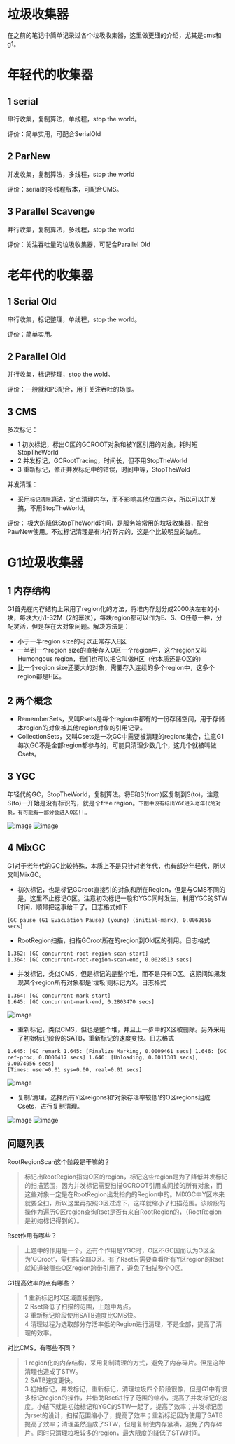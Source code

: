 # 垃圾收集器
在之前的笔记中简单记录过各个垃圾收集器，这里做更细的介绍，尤其是cms和g1。
# 年轻代的收集器
## 1 serial
串行收集，复制算法，单线程，stop the world。

评价：简单实用，可配合SerialOld
## 2 ParNew
并发收集，复制算法，多线程，stop the world

评价：serial的多线程版本，可配合CMS。
## 3 Parallel Scavenge
并行收集，复制算法，多线程，stop the world

评价：关注吞吐量的垃圾收集器，可配合Parallel Old
# 老年代的收集器
## 1 Serial Old
串行收集，标记整理，单线程，stop the world。

评价：简单实用。
## 2 Parallel Old
并行收集，标记整理，stop the wold。

评价：一般就和PS配合，用于关注吞吐的场景。
## 3 CMS
多次标记：
- 1 初次标记，标出O区的GCROOT对象和被Y区引用的对象，耗时短StopTheWorld
- 2 并发标记，GCRootTracing，时间长，但不用StopTheWorld
- 3 重新标记，修正并发标记中的错误，时间中等，StopTheWold

并发清理：
- 采用`标记清除`算法，定点清理内存，而不影响其他位置内存，所以可以并发搞，不用StopTheWorld。

评价：
极大的降低StopTheWorld时间，是服务端常用的垃圾收集器，配合PawNew使用。不过标记清理是有内存碎片的，这是个比较明显的缺点。


# G1垃圾收集器
## 1 内存结构
G1首先在内存结构上采用了region化的方法，将堆内存划分成2000块左右的小块，每块大小1-32M（2的幂次），每块region都可以作为E、S、O任意一种，分配灵活，但是存在大对象问题。解决方法是：
- 小于一半region size的可以正常存入E区
- 一半到一个region size的直接存入O区一个region中，这个region又叫Humongous region，我们也可以把它叫做H区（他本质还是O区的）
- 比一个region size还要大的对象，需要存入连续的多个region中，这多个region都是H区。
## 2 两个概念
- RememberSets，又叫Rsets是每个region中都有的一份存储空间，用于存储本region的对象被其他region对象的引用记录。
- CollectionSets，又叫Csets是一次GC中需要被清理的regions集合，注意G1每次GC不是全部region都参与的，可能只清理少数几个，这几个就被叫做Csets。
## 3 YGC
年轻代的GC，StopTheWorld，复制算法。将E和S(from)区复制到S(to)，注意S(to)一开始是没有标识的，就是个free region。`下图中没有标出YGC进入老年代的对象，有可能有一部分会进入O区!!`。

![image](https://bolg.obs.cn-north-1.myhuaweicloud.com/1909/g1-1.png)
![image](https://bolg.obs.cn-north-1.myhuaweicloud.com/1909/g1-2.png)
## 4 MixGC
G1对于老年代的GC比较特殊，本质上不是只针对老年代，也有部分年轻代，所以又叫MixGC。
- 初次标记，也是标记GCroot直接引的对象和所在Region，但是与CMS不同的是，这里不止标记O区。注意初次标记一般和YGC同时发生，利用YGC的STW时间，顺带把这事给干了。日志格式如下
```
[GC pause (G1 Evacuation Pause) (young) (initial-mark), 0.0062656 secs]
```
- RootRegion扫描，扫描GCroot所在的region到Old区的引用。日志格式
```
1.362: [GC concurrent-root-region-scan-start]
1.364: [GC concurrent-root-region-scan-end, 0.0028513 secs]
```
- 并发标记，类似CMS，但是标记的是整个堆，而不是只有O区。这期间如果发现某个region所有对象都是'垃圾'则标记为X。日志格式
```
1.364: [GC concurrent-mark-start]
1.645: [GC concurrent-mark-end, 0.2803470 secs]
```
![image](https://bolg.obs.cn-north-1.myhuaweicloud.com/1909/g1-3.png)
- 重新标记，类似CMS，但也是整个堆，并且上一步中的X区被删除。另外采用了初始标记阶段的SATB，重新标记的速度变快。日志格式
```
1.645: [GC remark 1.645: [Finalize Marking, 0.0009461 secs] 1.646: [GC ref-proc, 0.0000417 secs] 1.646: [Unloading, 0.0011301 secs], 0.0074056 secs]
[Times: user=0.01 sys=0.00, real=0.01 secs]
```
![image](https://bolg.obs.cn-north-1.myhuaweicloud.com/1909/g1-4.png)
- 复制/清理，选择所有Y区reigons和'对象存活率较低'的O区regions组成Csets，进行复制清理。

![image](https://bolg.obs.cn-north-1.myhuaweicloud.com/1909/g1-5.png)
![image](https://bolg.obs.cn-north-1.myhuaweicloud.com/1909/g1-6.png)
## 问题列表
RootRegionScan这个阶段是干嘛的？
> 标记出RootRegion指向O区的region，标记这些region是为了降低并发标记的扫描范围，因为并发标记需要扫描GCROOT引用或间接的所有对象，而这些对象一定是在RootRegion出发指向的Region中的。MIXGC中Y区本来就要全扫，所以这里再按照O区过滤下，这样就缩小了扫描范围。该阶段的操作为遍历O区region查询Rset是否有来自RootRegion的，（RootRegion是初始标记得到的）。

Rset作用有哪些？
> 上题中的作用是一个，还有个作用是YGC时，O区不GC因而认为O区全为‘GCroot’，需扫描全部O区。有了Rset只需要查看所有Y区region的Rset就知道被哪些O区region跨带引用了，避免了扫描整个O区。

G1提高效率的点有哪些？
> 1 重新标记时X区域直接删除。  
2 Rset降低了扫描的范围，上题中两点。  
3 重新标记阶段使用SATB速度比CMS快。  
4 清理过程为选取部分存活率低的Region进行清理，不是全部，提高了清理的效率。

对比CMS，有哪些不同？
>1 region化的内存结构，采用复制清理的方式，避免了内存碎片。但是这种清理也造成了STW。  
2 SATB速度更快。  
3 初始标记，并发标记，重新标记，清理垃圾四个阶段很像，但是G1中有很多标记region的操作，并借助Rset进行了范围的缩小，提高了并发标记的速度。小结下就是初始标记和YGC的STW一起了，提高了效率；并发标记因为rset的设计，扫描范围缩小了，提高了效率；重新标记因为使用了SATB提高了效率；清理虽然造成了STW，但是复制使内存紧凑，避免了内存碎片。同时只清理垃圾较多的region，最大限度的降低了STW时间。


